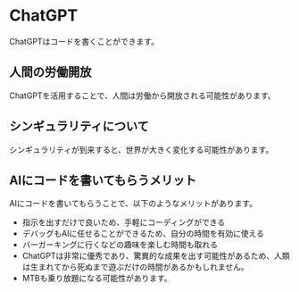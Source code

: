 # ChatGPT
ChatGPTはコードを書くことができます。

## 人間の労働開放
ChatGPTを活用することで、人間は労働から開放される可能性があります。

## シンギュラリティについて
シンギュラリティが到来すると、世界が大きく変化する可能性があります。

## AIにコードを書いてもらうメリット
AIにコードを書いてもらうことで、以下のようなメリットがあります。

- 指示を出すだけで良いため、手軽にコーディングができる
- デバッグもAIに任せることができるため、自分の時間を有効に使える
- バーガーキングに行くなどの趣味を楽しむ時間も取れる
- ChatGPTは非常に優秀であり、驚異的な成果を出す可能性があるため、人類は生まれてから死ぬまで遊ぶだけの時間があるかもしれません。
- MTBも乗り放題になる可能性があります。

